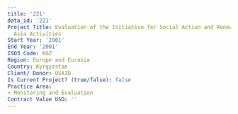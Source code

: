 ```yaml
---
title: '221'
data_id: '221'
Project Title: Evaluation of the Initiative for Social Action and Renewal (ISAR) Central
  Asia Activities
Start Year: '2001'
End Year: '2001'
ISO3 Code: KGZ
Region: Europe and Eurasia
Country: Kyrgyzstan
Client/ Donor: USAID
Is Current Project? (true/false): false
Practice Area:
- Monitoring and Evaluation
Contract Value USD: ''
---
```


